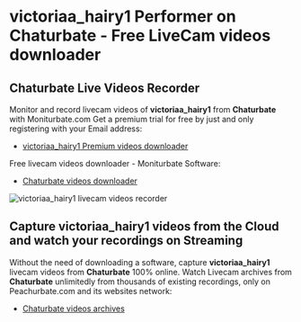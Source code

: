 # victoriaa_hairy1 Performer on Chaturbate - Free LiveCam videos downloader

## Chaturbate Live Videos Recorder

Monitor and record livecam videos of **victoriaa_hairy1** from **Chaturbate** with Moniturbate.com
Get a premium trial for free by just and only registering with your Email address:
* [victoriaa_hairy1 Premium videos downloader](https://moniturbate.com/request-demo-licence-key.html)

Free livecam videos downloader - Moniturbate Software:
* [Chaturbate videos downloader](https://moniturbate.com/moniturbate-download-software.html)

![victoriaa_hairy1 livecam videos recorder](https://peachurnet.com/templates/moniturbate-software.png)


## Capture victoriaa_hairy1 videos from the Cloud and watch your recordings on Streaming

Without the need of downloading a software, capture **victoriaa_hairy1** livecam videos from **Chaturbate** 100% online.
Watch Livecam archives from **Chaturbate** unlimitedly from thousands of existing recordings, only on Peachurbate.com and its websites network:
* [Chaturbate videos archives](https://peachurnet.com/)